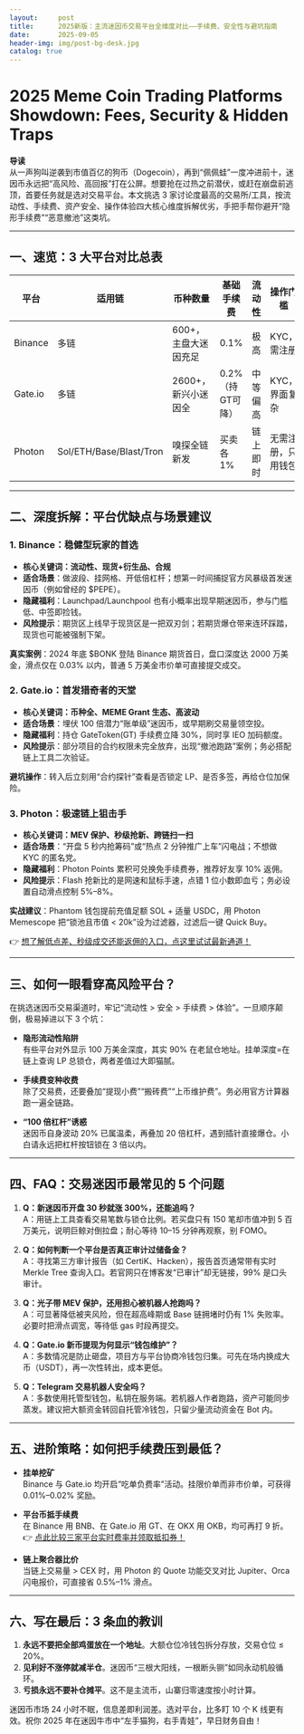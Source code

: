 ```yaml
---
layout:     post
title:      2025新版：主流迷因币交易平台全维度对比——手续费、安全性与避坑指南
date:       2025-09-05
header-img: img/post-bg-desk.jpg
catalog: true
---
```


# 2025 Meme Coin Trading Platforms Showdown: Fees, Security & Hidden Traps

**导读**  
从一声狗叫逆袭到市值百亿的狗币（Dogecoin），再到“佩佩蛙”一度冲进前十，迷因币永远把“高风险、高回报”打在公屏。想要抢在过热之前潜伏，或赶在崩盘前逃顶，首要任务就是选对交易平台。本文挑选 3 家讨论度最高的交易所/工具，按流动性、手续费、资产安全、操作体验四大核心维度拆解优劣，手把手帮你避开“隐形手续费”“恶意撤池”这类坑。

---

## 一、速览：3 大平台对比总表

| 平台 | 适用链 | 币种数量 | 基础手续费 | 流动性 | 操作门槛 |
|------|-------|----------|-----------|--------|----------|
| Binance | 多链 | 600+，主盘大迷因充足 | 0.1% | 极高 | KYC，需注册 |
| Gate.io | 多链 | 2600+，新兴小迷因全 | 0.2%（持GT可降） | 中等偏高 | KYC，界面复杂 |
| Photon | Sol/ETH/Base/Blast/Tron | 嗅探全链新发 | 买卖各1% | 链上即时 | 无需注册，只用钱包 |

---

## 二、深度拆解：平台优缺点与场景建议

### 1. Binance：稳健型玩家的首选
- **核心关键词：流动性、现货+衍生品、合规**
- **适合场景**：做波段、挂网格、开低倍杠杆；想第一时间捕捉官方风暴级首发迷因币（例如曾经的 $PEPE）。
- **隐藏福利**：Launchpad/Launchpool 也有小概率出现早期迷因币，参与门槛低、中签即捡钱。
- **风险提示**：期货区上线早于现货区是一把双刃剑；若期货爆仓带来连环踩踏，现货也可能被强制下架。

**真实案例**：2024 年底 $BONK 登陆 Binance 期货首日，盘口深度达 2000 万美金，滑点仅在 0.03% 以内，普通 5 万美金市价单可直接提交成交。

### 2. Gate.io：首发猎奇者的天堂
- **核心关键词：币种全、MEME Grant 生态、高波动**
- **适合场景**：埋伏 100 倍潜力“账单级”迷因币，或早期刷交易量领空投。
- **隐藏福利**：持仓 GateToken(GT) 手续费立降 30%，同时享 IEO 加码额度。
- **风险提示**：部分项目的合约权限未完全放弃，出现“撤池跑路”案例；务必搭配链上工具二次验证。

**避坑操作**：转入后立刻用“合约探针”查看是否锁定 LP、是否多签，再给仓位加保险。

### 3. Photon：极速链上狙击手
- **核心关键词：MEV 保护、秒级抢新、跨链扫一扫**
- **适合场景**：“开盘 5 秒内抢筹码”或“热点 2 分钟推广上车”闪电战；不想做 KYC 的匿名党。
- **隐藏福利**：Photon Points 累积可兑换免手续费券，推荐好友享 10% 返佣。
- **风险提示**：Flash 抢新比的是网速和鼠标手速，点错 1 位小数即血亏；务必设置自动滑点控制 5%–8%。

**实战建议**：Phantom 钱包提前充值足额 SOL + 适量 USDC，用 Photon Memescope 把“锁池且市值 < 20k”设为过滤器，过滤后一键 Quick Buy。

👉 [想了解低点差、秒级成交还能返佣的入口，点这里试试最新通道！](https://okxdog.com/)

---

## 三、如何一眼看穿高风险平台？

在挑选迷因币交易渠道时，牢记“流动性 > 安全 > 手续费 > 体验”。一旦顺序颠倒，极易掉进以下 3 个坑：

- **隐形流动性陷阱**  
  有些平台对外显示 100 万美金深度，其实 90% 在老鼠仓地址。挂单深度=在链上查询 LP 总锁仓，两者差值过大即猫腻。

- **手续费变种收费**  
  除了交易费，还要叠加“提现小费”“搬砖费”“上币维护费”。务必用官方计算器跑一遍全链路。

- **“100 倍杠杆”诱惑**  
  迷因币自身波动 20% 已属温柔，再叠加 20 倍杠杆，遇到插针直接爆仓。小白请永远把杠杆按钮锁在 3 倍以内。

---

## 四、FAQ：交易迷因币最常见的 5 个问题

1. **Q：新迷因币开盘 30 秒就涨 300%，还能追吗？**  
   A：用链上工具查看交易笔数与锁仓比例。若买盘只有 150 笔却市值冲到 5 百万美元，说明巨鲸对倒拉盘；耐心等待 10–15 分钟再观察，别 FOMO。

2. **Q：如何判断一个平台是否真正审计过储备金？**  
   A：寻找第三方审计报告（如 CertiK、Hacken），报告首页通常带有实时 Merkle Tree 查询入口。若官网只在博客发“已审计”却无链接，99% 是口头审计。

3. **Q：光子带 MEV 保护，还用担心被机器人抢跑吗？**  
   A：可显著降低被夹风险，但在超高峰期或 Base 链拥堵时仍有 1% 失败率。必要时把滑点调宽，等待低 gas 时段再提交。

4. **Q：Gate.io 新币提现为何显示“钱包维护”？**  
   A：多数情况是防止砸盘，项目方与平台协商冷钱包归集。可先在场内换成大币（USDT），再一次性转出，成本更低。

5. **Q：Telegram 交易机器人安全吗？**  
   A：多数使用托管型钱包，私钥在服务端。若机器人作者跑路，资产可能同步蒸发。建议把大额资金转回自托管冷钱包，只留少量流动资金在 Bot 内。

---

## 五、进阶策略：如何把手续费压到最低？

- **挂单挖矿**  
  Binance 与 Gate.io 均开启“吃单负费率”活动。挂限价单而非市价单，可获得 0.01%–0.02% 奖励。

- **平台币抵手续费**  
  在 Binance 用 BNB、在 Gate.io 用 GT、在 OKX 用 OKB，均可再打 9 折。👉 [点此比较三家平台实时费率并领取抵扣券！](https://okxdog.com/)

- **链上聚合器比价**  
  当链上交易量 > CEX 时，用 Photon 的 Quote 功能交叉对比 Jupiter、Orca 闪电报价，可直接省 0.5%–1% 滑点。

---

## 六、写在最后：3 条血的教训

1. **永远不要把全部鸡蛋放在一个地址**。大额仓位冷钱包拆分存放，交易仓位 ≤ 20%。  
2. **见利好不涨停就减半仓**。迷因币“三根大阳线，一根断头铡”如同永动机般循环。  
3. **亏损永远不要补仓摊平**。这不是主流币，山寨归零速度按小时计算。

迷因币市场 24 小时不眠，信息差即利润差。选对平台，比多盯 10 个 K 线更有效。祝你 2025 年在迷因牛市中“左手猫狗，右手青娃”，早日财务自由！
